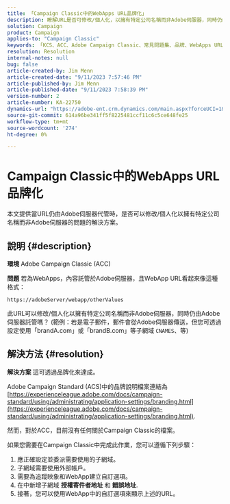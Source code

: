 ```yaml
---
title: 「Campaign Classic中的WebApps URL品牌化」
description: 瞭解URL是否可修改/個人化，以擁有特定公司名稱而非Adobe伺服器，同時仍由Adobe伺服器託管。
solution: Campaign
product: Campaign
applies-to: "Campaign Classic"
keywords: 「KCS、ACC、Adobe Campaign Classic、常見問題集、品牌、WebApps URL、Adobe Campaign Standard、ACS」
resolution: Resolution
internal-notes: null
bug: false
article-created-by: Jim Menn
article-created-date: "9/11/2023 7:57:46 PM"
article-published-by: Jim Menn
article-published-date: "9/11/2023 7:58:39 PM"
version-number: 2
article-number: KA-22750
dynamics-url: "https://adobe-ent.crm.dynamics.com/main.aspx?forceUCI=1&pagetype=entityrecord&etn=knowledgearticle&id=c2bc4177-dd50-ee11-be6f-6045bd006239"
source-git-commit: 614a96be341ff5f8225481ccf11c6c5ce648fe25
workflow-type: tm+mt
source-wordcount: '274'
ht-degree: 0%

---
```


# Campaign Classic中的WebApps URL品牌化


本文提供當URL仍由Adobe伺服器代管時，是否可以修改/個人化以擁有特定公司名稱而非Adobe伺服器的問題的解決方案。

## 說明 {#description}


<b>環境</b>
Adobe Campaign Classic (ACC)

<b>問題</b>
若為WebApps，內容託管於Adobe伺服器，且WebApp URL看起來像這種格式：

`https://adobeServer/webapp/otherValues`

此URL可以修改/個人化以擁有特定公司名稱而非Adobe伺服器，同時仍由Adobe伺服器託管嗎？
(範例：若是電子郵件，郵件會從Adobe伺服器傳送，但您可透過設定使用「brandA.com」或「brandB.com」等子網域 `CNAMES`、等)


## 解決方法 {#resolution}


<b>解決方案</b>
這可透過品牌化來達成。

Adobe Campaign Standard (ACS)中的品牌說明檔案連結為 [https://experienceleague.adobe.com/docs/campaign-standard/using/administrating/application-settings/branding.html](https://experienceleague.adobe.com/docs/campaign-standard/using/administrating/application-settings/branding.html).


然而，對於ACC，目前沒有任何關於Campaign Classic的檔案。

如果您需要在Campaign Classic中完成此作業，您可以遵循下列步驟：
1. 應正確設定並委派需要使用的子網域。
2. 子網域需要使用外部帳戶。
3. 需要為追蹤映象和WebApp建立自訂選項。
4. 在中新增子網域 <b>授權寄件者地址</b> 和 <b>錯誤地址</b>.
5. 接著，您可以使用WebApp中的自訂選項來顯示上述的URL。
